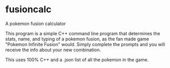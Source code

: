 # fusioncalc
A pokemon fusion calculator

This program is a simple C++ command line program that determines the stats, name, and typing of a pokemon fusion, as the fan made game "Pokemon Infinite Fusion" would.
Simply complete the prompts and you will receive the info about your new combination.

This uses 100% C++ and a .json list of all the pokemon in the game.
